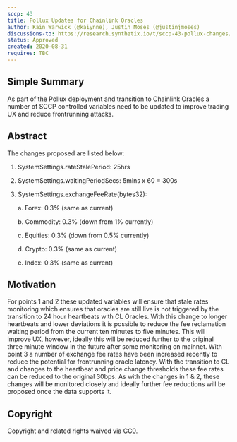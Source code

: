 ```yaml
---
sccp: 43
title: Pollux Updates for Chainlink Oracles
author: Kain Warwick (@kaiynne), Justin Moses (@justinjmoses)
discussions-to: https://research.synthetix.io/t/sccp-43-pollux-changes/186
status: Approved
created: 2020-08-31
requires: TBC
---
```



## Simple Summary
<!--"If you can't explain it simply, you don't understand it well enough." Provide a simplified and layman-accessible explanation of the SCCP.-->
As part of the Pollux deployment and transition to Chainlink Oracles a number of SCCP controlled variables need to be updated to improve trading UX and reduce frontrunning attacks.

## Abstract
<!--A short (~200 word) description of the variable change proposed.-->
The changes proposed are listed below:

1. SystemSettings.rateStalePeriod: 25hrs
2. SystemSettings.waitingPeriodSecs: 5mins x 60 = 300s
3. SystemSettings.exchangeFeeRate(bytes32):

    a. Forex: 0.3% (same as current)
    
    b. Commodity: 0.3% (down from 1% currently)
    
    c. Equities: 0.3% (down from 0.5% currently)
    
    d. Crypto: 0.3% (same as current)
    
    e. Index: 0.3% (same as current)

## Motivation
<!--The motivation is critical for SCCPs that want to update variables within Synthetix. It should clearly explain why the existing variable is not incentive aligned. SCCP submissions without sufficient motivation may be rejected outright.-->
For points 1 and 2 these updated variables will ensure that stale rates monitoring which ensures that oracles are still live is not triggered by the transition to 24 hour heartbeats with CL Oracles. With this change to longer heartbeats and lower deviations it is possible to reduce the fee reclamation waiting period from the current ten minutes to five minutes. This will improve UX, however, ideally this will be reduced further to the original three minute window in the future after some monitoring on mainnet. With point 3 a number of exchange fee rates have been increased recently to reduce the potential for frontrunning oracle latency. With the transition to CL and changes to the heartbeat and price change thresholds these fee rates can be reduced to the original 30bps. As with the changes in 1 & 2, these changes will be monitored closely and ideally further fee reductions will be proposed once the data supports it.

## Copyright
Copyright and related rights waived via [CC0](https://creativecommons.org/publicdomain/zero/1.0/).
